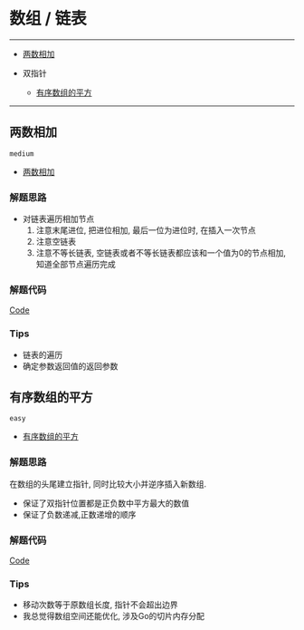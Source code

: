 # 数组 / 链表

---
- [两数相加](#两数相加)

- 双指针
  
  - [有序数组的平方](#有序数组的平方)
---


## 两数相加

`medium`

- [两数相加](https://leetcode-cn.com/problems/add-two-numbers/)

### 解题思路

- 对链表遍历相加节点
    1. 注意末尾进位, 把进位相加, 最后一位为进位时, 在插入一次节点
    2. 注意空链表
    3. 注意不等长链表, 空链表或者不等长链表都应该和一个值为0的节点相加, 知道全部节点遍历完成

### 解题代码

[Code](../Add_Two_Numbers/code.go)

### Tips

- 链表的遍历
- 确定参数返回值的返回参数


## 有序数组的平方

`easy`

- [有序数组的平方](https://leetcode-cn.com/problems/squares-of-a-sorted-array/)

### 解题思路

在数组的头尾建立指针, 同时比较大小并逆序插入新数组.

- 保证了双指针位置都是正负数中平方最大的数值
- 保证了负数递减,正数递增的顺序

### 解题代码

[Code](../Squares_of_a_Sorted_Array/code.go)

### Tips

- 移动次数等于原数组长度, 指针不会超出边界
- 我总觉得数组空间还能优化, 涉及Go的切片内存分配